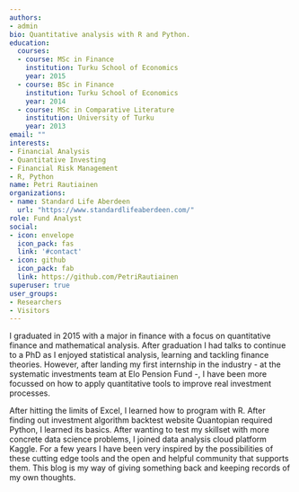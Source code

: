 ```yaml
---
authors:
- admin
bio: Quantitative analysis with R and Python.
education:
  courses:
  - course: MSc in Finance
    institution: Turku School of Economics
    year: 2015
  - course: BSc in Finance
    institution: Turku School of Economics
    year: 2014
  - course: MSc in Comparative Literature
    institution: University of Turku
    year: 2013
email: ""
interests:
- Financial Analysis
- Quantitative Investing
- Financial Risk Management
- R, Python
name: Petri Rautiainen
organizations:
- name: Standard Life Aberdeen
  url: "https://www.standardlifeaberdeen.com/"
role: Fund Analyst
social:
- icon: envelope
  icon_pack: fas
  link: '#contact'
- icon: github
  icon_pack: fab
  link: https://github.com/PetriRautiainen
superuser: true
user_groups:
- Researchers
- Visitors
---
```


I graduated in 2015 with a major in finance with a focus on quantitative finance and mathematical analysis. After graduation I had talks to continue to a PhD as I enjoyed statistical analysis, learning and tackling finance theories. However, after landing my first internship in the industry - at the systematic investments team at Elo Pension Fund -, I have been more focussed on how to apply quantitative tools to improve real investment processes.

After hitting the limits of Excel, I learned how to program with R. After finding out investment algorithm backtest website Quantopian required Python, I learned its basics. After wanting to test my skillset with more concrete data science problems, I joined data analysis cloud platform Kaggle. For a few years I have been very inspired by the possibilities of these cutting edge tools and the open and helpful community that supports them. This blog is my way of giving something back and keeping records of my own thoughts.